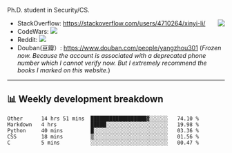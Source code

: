 Ph.D. student in Security/CS.

<img align="right" src="https://github-readme-stats.vercel.app/api?username=li-xin-yi&count_private=true&show_icons=true&hide_title=true&theme=tokyonight" />

- StackOverflow: https://stackoverflow.com/users/4710264/xinyi-li/
- CodeWars: [![](https://www.codewars.com/users/xy-li/badges/micro)](https://www.codewars.com/users/xy-li/)
- Reddit: [![](https://img.shields.io/reddit/user-karma/combined/xy-li?style=social)](https://www.reddit.com/user/xy-li/)
- Douban(豆瓣）: https://www.douban.com/people/yangzhou301  (*Frozen now. Because the account is associated with a deprecated phone number which I cannot verify now. But I extremely recommend the books I marked on this website.*)

---

## 📊 Weekly development breakdown

<!--START_SECTION:waka-->
```text
Other      14 hrs 51 mins  ██████████████████▓░░░░░░   74.10 % 
Markdown   4 hrs           █████░░░░░░░░░░░░░░░░░░░░   19.98 % 
Python     40 mins         █░░░░░░░░░░░░░░░░░░░░░░░░   03.36 % 
CSS        18 mins         ▒░░░░░░░░░░░░░░░░░░░░░░░░   01.56 % 
C          5 mins          ░░░░░░░░░░░░░░░░░░░░░░░░░   00.47 % 
```
<!--END_SECTION:waka-->
